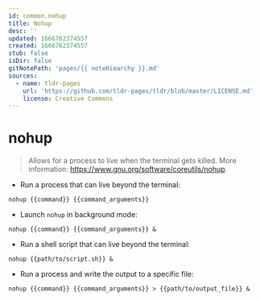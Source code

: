 ```yaml
---
id: common.nohup
title: Nohup
desc: ''
updated: 1666762374557
created: 1666762374557
stub: false
isDir: false
gitNotePath: 'pages/{{ noteHiearchy }}.md'
sources:
  - name: tldr-pages
    url: 'https://github.com/tldr-pages/tldr/blob/master/LICENSE.md'
    license: Creative Commons
---
```

# nohup

> Allows for a process to live when the terminal gets killed.
> More information: <https://www.gnu.org/software/coreutils/nohup>.

- Run a process that can live beyond the terminal:

`nohup {{command}} {{command_arguments}}`

- Launch `nohup` in background mode:

`nohup {{command}} {{command_arguments}} &`

- Run a shell script that can live beyond the terminal:

`nohup {{path/to/script.sh}} &`

- Run a process and write the output to a specific file:

`nohup {{command}} {{command_arguments}} > {{path/to/output_file}} &`


